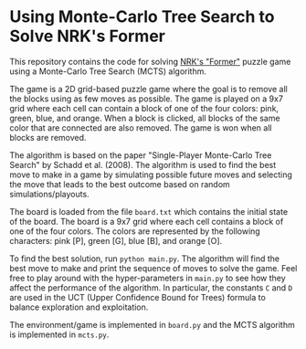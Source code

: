 # Using Monte-Carlo Tree Search to Solve NRK's Former

This repository contains the code for solving [NRK's "Former"](https://www.nrk.no/former-1.17105310) puzzle game using a Monte-Carlo Tree Search (MCTS) algorithm. 

The game is a 2D grid-based puzzle game where the goal is to remove all the blocks using as few moves as possible. The game is played on a 9x7 grid where each cell can contain a block of one of the four colors: pink, green, blue, and orange. When a block is clicked, all blocks of the same color that are connected are also removed. The game is won when all blocks are removed.

The algorithm is based on the paper "Single-Player Monte-Carlo Tree Search" by Schadd et al. (2008). The algorithm is used to find the best move to make in a game by simulating possible future moves and selecting the move that leads to the best outcome based on random simulations/playouts.

The board is loaded from the file `board.txt` which contains the initial state of the board. The board is a 9x7 grid where each cell contains a block of one of the four colors. The colors are represented by the following characters: pink [P], green [G], blue [B], and orange [O].

To find the best solution, run `python main.py`. The algorithm will find the best move to make and print the sequence of moves to solve the game. Feel free to play around with the hyper-parameters in `main.py` to see how they affect the performance of the algorithm. In particular, the constants `C` and `D` are used in the UCT (Upper Confidence Bound for Trees) formula to balance exploration and exploitation.

The environment/game is implemented in `board.py` and the MCTS algorithm is implemented in `mcts.py`.
